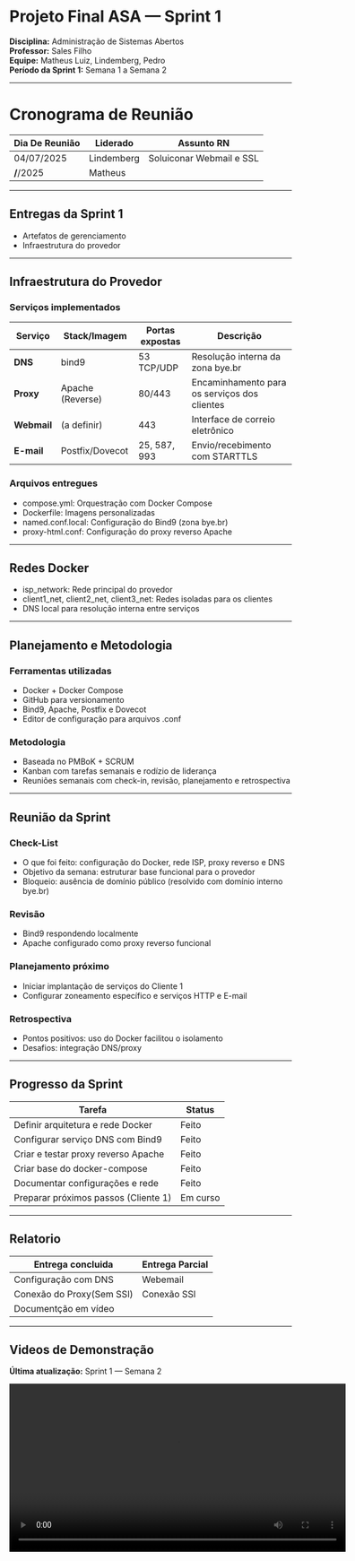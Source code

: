 # Projeto Final ASA — Sprint 1

**Disciplina:** Administração de Sistemas Abertos  
**Professor:** Sales Filho  
**Equipe:** Matheus Luiz, Lindemberg, Pedro  
**Período da Sprint 1:** Semana 1 a Semana 2  

---

# Cronograma de Reunião
| Dia De Reunião | Liderado | Assunto RN |
|----------------|----------|------------|
| 04/07/2025     |Lindemberg| Soluiconar Webmail e SSL |
| **/**/2025     |Matheus   |
---
##  Entregas da Sprint 1

-  Artefatos de gerenciamento
-  Infraestrutura do provedor

---

##  Infraestrutura do Provedor

###  Serviços implementados

| Serviço     | Stack/Imagem     | Portas expostas | Descrição |
|-------------|------------------|------------------|-----------|
| **DNS**     | bind9          | 53 TCP/UDP       | Resolução interna da zona bye.br |
| **Proxy**   | Apache (Reverse) | 80/443           | Encaminhamento para os serviços dos clientes |
| **Webmail** | (a definir)      | 443              | Interface de correio eletrônico |
| **E-mail**  | Postfix/Dovecot  | 25, 587, 993     | Envio/recebimento com STARTTLS |

###  Arquivos entregues

- compose.yml: Orquestração com Docker Compose
- Dockerfile: Imagens personalizadas
- named.conf.local: Configuração do Bind9 (zona bye.br)
- proxy-html.conf: Configuração do proxy reverso Apache

---

##  Redes Docker

- isp_network: Rede principal do provedor
- client1_net, client2_net, client3_net: Redes isoladas para os clientes
- DNS local para resolução interna entre serviços

---

##  Planejamento e Metodologia

###  Ferramentas utilizadas

- Docker + Docker Compose
- GitHub para versionamento
- Bind9, Apache, Postfix e Dovecot
- Editor de configuração para arquivos .conf

###  Metodologia

- Baseada no PMBoK + SCRUM
- Kanban com tarefas semanais e rodízio de liderança
- Reuniões semanais com check-in, revisão, planejamento e retrospectiva

---

##  Reunião da Sprint

### **Check-List**
-  O que foi feito: configuração do Docker, rede ISP, proxy reverso e DNS
-  Objetivo da semana: estruturar base funcional para o provedor
-  Bloqueio: ausência de domínio público (resolvido com domínio interno bye.br)

### **Revisão**
- Bind9 respondendo localmente
- Apache configurado como proxy reverso funcional

### **Planejamento próximo**
- Iniciar implantação de serviços do Cliente 1
- Configurar zoneamento específico e serviços HTTP e E-mail

### **Retrospectiva**
-  Pontos positivos: uso do Docker facilitou o isolamento
-  Desafios: integração DNS/proxy


---

##  Progresso da Sprint

| Tarefa                               | Status    |
|--------------------------------------|-----------|
| Definir arquitetura e rede Docker    |  Feito   |
| Configurar serviço DNS com Bind9     |  Feito   |
| Criar e testar proxy reverso Apache  |  Feito   |
| Criar base do docker-compose       |  Feito   |
| Documentar configurações e rede      |  Feito   |
| Preparar próximos passos (Cliente 1) |  Em curso |


---
## Relatorio
|Entrega concluida          |Entrega Parcial |
|--------------|--------|
 Configuração com DNS       | Webemail
 Conexão do Proxy(Sem SSl)  |  Conexão SSl |
 Documentção em  vídeo|     |




---
 ## Videos de Demonstração

**Última atualização:** Sprint 1 — Semana 2  
<div align="center">
  <video src="https://github.com/lindemberg-nunes-cavalcante-junior/BYE/blob/main/videos/Acesso_ao_portal__Sem-SSL_.mp4" controls width="600">
    Seu navegador não suporta este vídeo.
  </video>
</div>